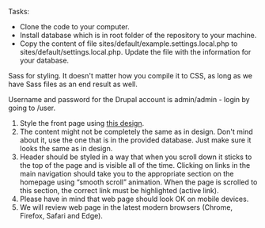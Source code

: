 <p>Tasks:</p>
<ul>
<li>Clone the code to your computer.</li>
<li>Install database which is in root folder of the repository to your machine.</li>
<li>Copy the content of file sites/default/example.settings.local.php to sites/default/settings.local.php. Update the file with the information for your database.</li>
</ul>

<p>Sass for styling. It doesn't matter how you compile it to CSS, as long as we have Sass files as an end result as well.</p>
<p>Username and password for the Drupal account is admin/admin - login by going to /user.</p>
<ol>
<li>Style the front page using <a href="https://www.figma.com/file/a2EQ6MZSupAXoKFij5jt8i/Agiledrop-FE-Challenge?node-id=0%3A1" target="_blank">this design</a>.</li>
<li>The content might not be completely the same as in design. Don't mind about it, use the one that is in the provided database. Just make sure it looks the same as in design.</li>
<li>Header should be styled in a way that when you scroll down it sticks to the top of the page and is visible all of the time. Clicking on links in the main navigation should take you to the appropriate section on the homepage using “smooth scroll” animation. When the page is scrolled to this section, the correct link must be highlighted (active link).</li>
<li>Please have in mind that web page should look OK on mobile devices.</li>
<li>We will review web page in the latest modern browsers (Chrome, Firefox, Safari and Edge).</li>
</ol>
